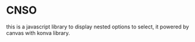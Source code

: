 CNSO
====

this is a javascript library to display nested options to select, it powered by canvas with konva library.